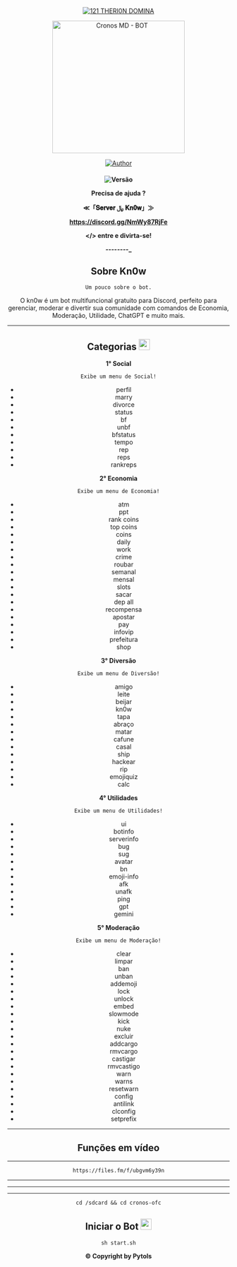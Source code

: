 
<p align="center">
<a href="#"><img title="121 THERI0N DOMINA" src="https://img.shields.io/badge/121 THERI0N DOMINA-blue?&style=for-the-badge"></a>
</p>

<div align="center">
<img src="https://telegra.ph/file/88833525fcc49f9fd4b1c.jpg" alt="Cronos MD - BOT" width="300" />

<p align="center">
  <a href="https://github.com/ocarlosplug7/cronos-ofc.git"><img title="Author" src="https://img.shields.io/badge/Author-Carlos-red.svg?style=for-the-badge&logo=github" /></a>
  <h4 align="center">
  <img title="Versão" src="https://img.shields.io/badge/Versão-1.0.0-orange.svg?style=for-the-badge&logo=github"></a>
</p>

**Precisa de ajuda ?**

≪「𝐒𝐞𝐫𝐯𝐞𝐫 ﷼ 𝐊𝐧𝟎𝐰」≫

https://discord.gg/NmWy87RjFe

</> entre e divirta-se!

_-_-_-_-_-_-_-_-_

## Sobre Kn0w 
```
Um pouco sobre o bot.
```
O kn0w é um bot multifuncional gratuito para Discord, perfeito para gerenciar, moderar e divertir sua comunidade com comandos de Economia, Moderação, Utilidade, ChatGPT e muito mais.

---------------------------

## Categorias <img src="https://user-images.githubusercontent.com/108157095/182052725-6568419a-6a9f-490a-85ea-90b94af694fe.png" height="25px">

**1° Social**
```
Exibe um menu de Social!
```
- perfil
- marry
- divorce
- status
- bf
- unbf
- bfstatus
- tempo
- rep
- reps
- rankreps

**2° Economia**
```
Exibe um menu de Economia!
```
- atm
- ppt
- rank coins
- top coins
- coins
- daily
- work
- crime
- roubar
- semanal
- mensal
- slots
- sacar
- dep all
- recompensa
- apostar
- pay
- infovip
- prefeitura
- shop

**3° Diversão**
```
Exibe um menu de Diversão!
```
- amigo
- leite
- beijar
- kn0w
- tapa
- abraço
- matar
- cafune
- casal
- ship
- hackear
- rip
- emojiquiz
- calc

**4° Utilidades**
```
Exibe um menu de Utilidades!
```
- ui
- botinfo
- serverinfo
- bug
- sug
- avatar
- bn
- emoji-info
- afk
- unafk
- ping
- gpt
- gemini

**5° Moderação**
```
Exibe um menu de Moderação!
```
- clear
- limpar
- ban
- unban
- addemoji
- lock
- unlock
- embed
- slowmode
- kick
- nuke
- excluir
- addcargo
- rmvcargo
- castigar
- rmvcastigo
- warn
- warns
- resetwarn
- config
- antilink
- clconfig
- setprefix

---------------------------

## Funções em vídeo 

---------------------------
```
https://files.fm/f/ubgvm6y39n
```
---------------------------

****

---------------------------
```
cd /sdcard && cd cronos-ofc
```
## Iniciar o Bot  <img src="https://user-images.githubusercontent.com/108157095/182053901-78e4a217-51ba-42a3-8ec5-38ed978ad752.png" height="25px">
```
sh start.sh
```
**© Copyright by Pytols**